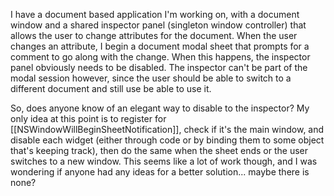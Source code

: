 

I have a document based application I'm working on, with a document window and a shared inspector panel (singleton window controller) that allows the user to change attributes for the document. When the user changes an attribute, I begin a document modal sheet that prompts for a comment to go along with the change. When this happens, the inspector panel obviously needs to be disabled. The inspector can't be part of the modal session however, since the user should be able to switch to a different document and still use be able to use it.

So, does anyone know of an elegant way to disable to the inspector? My only idea at this point is to register for [[NSWindowWillBeginSheetNotification]], check if it's the main window, and disable each widget (either through code or by binding them to some object that's keeping track), then do the same when the sheet ends or the user switches to a new window. This seems like a lot of work though, and I was wondering if anyone had any ideas for a better solution... maybe there is none?